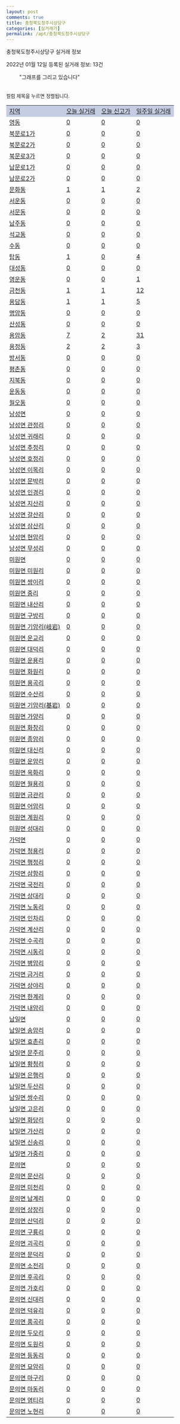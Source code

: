 ```yaml
---
layout: post
comments: true
title: 충청북도청주시상당구
categories: [실거래가]
permalink: /apt/충청북도청주시상당구
---
```


충청북도청주시상당구 실거래 정보

2022년 01월 12일 등록된 실거래 정보: 13건

<!--<script async src="https://pagead2.googlesyndication.com/pagead/js/adsbygoogle.js?client=ca-pub-3485438051770037"
 crossorigin="anonymous"></script>-->

<script type="text/javascript">
  google.charts.load('current', {'packages':['corechart']});
  google.charts.setOnLoadCallback(drawChart);

  function drawChart() {
    var data = google.visualization.arrayToDataTable([['거래일', '매매', '전월세', '전매'], ['21-01', 216, 134, 17], ['21-02', 302, 157, 22], ['21-03', 388, 155, 31], ['21-04', 310, 154, 39], ['21-05', 311, 121, 39], ['21-06', 280, 121, 28], ['21-07', 238, 146, 29], ['21-08', 306, 132, 73], ['21-09', 340, 151, 43], ['21-10', 375, 342, 23], ['21-11', 222, 142, 20], ['21-12', 159, 132, 5], ['22-01', 17, 30, 1]]);

    var options = {
      title: '최근 1년간 유형별 거래량 추이',
      legend: { position: 'bottom' }
    };

    setTimeout(function() {
        var chart = new google.visualization.LineChart(document.getElementById('columnchart_material'));
        chart.draw(data, (options));
        document.getElementById('loading').style.display = 'none';
        var dayLabel = (new Date()).getDay();
        if (dayLabel < 2) {
            sorttable.innerSortFunction.apply(document.getElementById('week'), []);
            sorttable.innerSortFunction.apply(document.getElementById('week'), []);        
        }
        else {
            sorttable.innerSortFunction.apply(document.getElementById('today'), []);
            sorttable.innerSortFunction.apply(document.getElementById('today'), []);
        }
    }, 200);

  }
</script>

<div id="loading" style="z-index:20; display: block; margin-left: 35px">"그래프를 그리고 있습니다"</div>
<div id="columnchart_material" style="width: 95%; margin-left: -35px; display: block"></div>
<!--<div style="width: 95%; margin-left: -35px; display: block">
      <script async src="https://pagead2.googlesyndication.com/pagead/js/adsbygoogle.js?client=ca-pub-3485438051770037"
          crossorigin="anonymous"></script>
      <ins class="adsbygoogle"
          style="display:block"
          data-ad-format="fluid"
          data-ad-layout-key="-fb+5w+4e-db+86"
          data-ad-client="ca-pub-3485438051770037"
          data-ad-slot="1827090281"></ins>
      <script>
          (adsbygoogle = window.adsbygoogle || []).push({});
      </script>
</div>-->
<br>

<font size='small' style='font-size: small;'>컬럼 제목을 누르면 정렬됩니다.</font>
<table class="sortable">
  <tr style='background-color: rgba(114, 132, 186,0.4);'>
    <td id="region"><a href="#">지역</a></td>
    <td id="today"><a href="#">오늘 실거래</a></td>
    <td id="today_new"><a href="#">오늘 신고가</a></td>
    <td id="week"><a href="#">일주일 실거래</a></td>
  </tr>

  
  <tr class="item">
    <td><a href="충청북도청주시상당구영동">영동</a></td>
    <td><a href="충청북도청주시상당구영동">0</a></td>
    <td><a href="충청북도청주시상당구영동">0</a></td>
    <td><a href="충청북도청주시상당구영동">0</a></td>
  </tr>
    

  <tr class="item">
    <td><a href="충청북도청주시상당구북문로1가">북문로1가</a></td>
    <td><a href="충청북도청주시상당구북문로1가">0</a></td>
    <td><a href="충청북도청주시상당구북문로1가">0</a></td>
    <td><a href="충청북도청주시상당구북문로1가">0</a></td>
  </tr>
    

  <tr class="item">
    <td><a href="충청북도청주시상당구북문로2가">북문로2가</a></td>
    <td><a href="충청북도청주시상당구북문로2가">0</a></td>
    <td><a href="충청북도청주시상당구북문로2가">0</a></td>
    <td><a href="충청북도청주시상당구북문로2가">0</a></td>
  </tr>
    

  <tr class="item">
    <td><a href="충청북도청주시상당구북문로3가">북문로3가</a></td>
    <td><a href="충청북도청주시상당구북문로3가">0</a></td>
    <td><a href="충청북도청주시상당구북문로3가">0</a></td>
    <td><a href="충청북도청주시상당구북문로3가">0</a></td>
  </tr>
    

  <tr class="item">
    <td><a href="충청북도청주시상당구남문로1가">남문로1가</a></td>
    <td><a href="충청북도청주시상당구남문로1가">0</a></td>
    <td><a href="충청북도청주시상당구남문로1가">0</a></td>
    <td><a href="충청북도청주시상당구남문로1가">0</a></td>
  </tr>
    

  <tr class="item">
    <td><a href="충청북도청주시상당구남문로2가">남문로2가</a></td>
    <td><a href="충청북도청주시상당구남문로2가">0</a></td>
    <td><a href="충청북도청주시상당구남문로2가">0</a></td>
    <td><a href="충청북도청주시상당구남문로2가">0</a></td>
  </tr>
    

  <tr class="item">
    <td><a href="충청북도청주시상당구문화동">문화동</a></td>
    <td><a href="충청북도청주시상당구문화동">1</a></td>
    <td><a href="충청북도청주시상당구문화동">1</a></td>
    <td><a href="충청북도청주시상당구문화동">2</a></td>
  </tr>
    

  <tr class="item">
    <td><a href="충청북도청주시상당구서운동">서운동</a></td>
    <td><a href="충청북도청주시상당구서운동">0</a></td>
    <td><a href="충청북도청주시상당구서운동">0</a></td>
    <td><a href="충청북도청주시상당구서운동">0</a></td>
  </tr>
    

  <tr class="item">
    <td><a href="충청북도청주시상당구서문동">서문동</a></td>
    <td><a href="충청북도청주시상당구서문동">0</a></td>
    <td><a href="충청북도청주시상당구서문동">0</a></td>
    <td><a href="충청북도청주시상당구서문동">0</a></td>
  </tr>
    

  <tr class="item">
    <td><a href="충청북도청주시상당구남주동">남주동</a></td>
    <td><a href="충청북도청주시상당구남주동">0</a></td>
    <td><a href="충청북도청주시상당구남주동">0</a></td>
    <td><a href="충청북도청주시상당구남주동">0</a></td>
  </tr>
    

  <tr class="item">
    <td><a href="충청북도청주시상당구석교동">석교동</a></td>
    <td><a href="충청북도청주시상당구석교동">0</a></td>
    <td><a href="충청북도청주시상당구석교동">0</a></td>
    <td><a href="충청북도청주시상당구석교동">0</a></td>
  </tr>
    

  <tr class="item">
    <td><a href="충청북도청주시상당구수동">수동</a></td>
    <td><a href="충청북도청주시상당구수동">0</a></td>
    <td><a href="충청북도청주시상당구수동">0</a></td>
    <td><a href="충청북도청주시상당구수동">0</a></td>
  </tr>
    

  <tr class="item">
    <td><a href="충청북도청주시상당구탑동">탑동</a></td>
    <td><a href="충청북도청주시상당구탑동">1</a></td>
    <td><a href="충청북도청주시상당구탑동">0</a></td>
    <td><a href="충청북도청주시상당구탑동">4</a></td>
  </tr>
    

  <tr class="item">
    <td><a href="충청북도청주시상당구대성동">대성동</a></td>
    <td><a href="충청북도청주시상당구대성동">0</a></td>
    <td><a href="충청북도청주시상당구대성동">0</a></td>
    <td><a href="충청북도청주시상당구대성동">0</a></td>
  </tr>
    

  <tr class="item">
    <td><a href="충청북도청주시상당구영운동">영운동</a></td>
    <td><a href="충청북도청주시상당구영운동">0</a></td>
    <td><a href="충청북도청주시상당구영운동">0</a></td>
    <td><a href="충청북도청주시상당구영운동">1</a></td>
  </tr>
    

  <tr class="item">
    <td><a href="충청북도청주시상당구금천동">금천동</a></td>
    <td><a href="충청북도청주시상당구금천동">1</a></td>
    <td><a href="충청북도청주시상당구금천동">1</a></td>
    <td><a href="충청북도청주시상당구금천동">12</a></td>
  </tr>
    

  <tr class="item">
    <td><a href="충청북도청주시상당구용담동">용담동</a></td>
    <td><a href="충청북도청주시상당구용담동">1</a></td>
    <td><a href="충청북도청주시상당구용담동">1</a></td>
    <td><a href="충청북도청주시상당구용담동">5</a></td>
  </tr>
    

  <tr class="item">
    <td><a href="충청북도청주시상당구명암동">명암동</a></td>
    <td><a href="충청북도청주시상당구명암동">0</a></td>
    <td><a href="충청북도청주시상당구명암동">0</a></td>
    <td><a href="충청북도청주시상당구명암동">0</a></td>
  </tr>
    

  <tr class="item">
    <td><a href="충청북도청주시상당구산성동">산성동</a></td>
    <td><a href="충청북도청주시상당구산성동">0</a></td>
    <td><a href="충청북도청주시상당구산성동">0</a></td>
    <td><a href="충청북도청주시상당구산성동">0</a></td>
  </tr>
    

  <tr class="item">
    <td><a href="충청북도청주시상당구용암동">용암동</a></td>
    <td><a href="충청북도청주시상당구용암동">7</a></td>
    <td><a href="충청북도청주시상당구용암동">2</a></td>
    <td><a href="충청북도청주시상당구용암동">31</a></td>
  </tr>
    

  <tr class="item">
    <td><a href="충청북도청주시상당구용정동">용정동</a></td>
    <td><a href="충청북도청주시상당구용정동">2</a></td>
    <td><a href="충청북도청주시상당구용정동">2</a></td>
    <td><a href="충청북도청주시상당구용정동">3</a></td>
  </tr>
    

  <tr class="item">
    <td><a href="충청북도청주시상당구방서동">방서동</a></td>
    <td><a href="충청북도청주시상당구방서동">0</a></td>
    <td><a href="충청북도청주시상당구방서동">0</a></td>
    <td><a href="충청북도청주시상당구방서동">0</a></td>
  </tr>
    

  <tr class="item">
    <td><a href="충청북도청주시상당구평촌동">평촌동</a></td>
    <td><a href="충청북도청주시상당구평촌동">0</a></td>
    <td><a href="충청북도청주시상당구평촌동">0</a></td>
    <td><a href="충청북도청주시상당구평촌동">0</a></td>
  </tr>
    

  <tr class="item">
    <td><a href="충청북도청주시상당구지북동">지북동</a></td>
    <td><a href="충청북도청주시상당구지북동">0</a></td>
    <td><a href="충청북도청주시상당구지북동">0</a></td>
    <td><a href="충청북도청주시상당구지북동">0</a></td>
  </tr>
    

  <tr class="item">
    <td><a href="충청북도청주시상당구운동동">운동동</a></td>
    <td><a href="충청북도청주시상당구운동동">0</a></td>
    <td><a href="충청북도청주시상당구운동동">0</a></td>
    <td><a href="충청북도청주시상당구운동동">0</a></td>
  </tr>
    

  <tr class="item">
    <td><a href="충청북도청주시상당구월오동">월오동</a></td>
    <td><a href="충청북도청주시상당구월오동">0</a></td>
    <td><a href="충청북도청주시상당구월오동">0</a></td>
    <td><a href="충청북도청주시상당구월오동">0</a></td>
  </tr>
    

  <tr class="item">
    <td><a href="충청북도청주시상당구낭성면">낭성면</a></td>
    <td><a href="충청북도청주시상당구낭성면">0</a></td>
    <td><a href="충청북도청주시상당구낭성면">0</a></td>
    <td><a href="충청북도청주시상당구낭성면">0</a></td>
  </tr>
    

  <tr class="item">
    <td><a href="충청북도청주시상당구낭성면관정리">낭성면 관정리</a></td>
    <td><a href="충청북도청주시상당구낭성면관정리">0</a></td>
    <td><a href="충청북도청주시상당구낭성면관정리">0</a></td>
    <td><a href="충청북도청주시상당구낭성면관정리">0</a></td>
  </tr>
    

  <tr class="item">
    <td><a href="충청북도청주시상당구낭성면귀래리">낭성면 귀래리</a></td>
    <td><a href="충청북도청주시상당구낭성면귀래리">0</a></td>
    <td><a href="충청북도청주시상당구낭성면귀래리">0</a></td>
    <td><a href="충청북도청주시상당구낭성면귀래리">0</a></td>
  </tr>
    

  <tr class="item">
    <td><a href="충청북도청주시상당구낭성면추정리">낭성면 추정리</a></td>
    <td><a href="충청북도청주시상당구낭성면추정리">0</a></td>
    <td><a href="충청북도청주시상당구낭성면추정리">0</a></td>
    <td><a href="충청북도청주시상당구낭성면추정리">0</a></td>
  </tr>
    

  <tr class="item">
    <td><a href="충청북도청주시상당구낭성면호정리">낭성면 호정리</a></td>
    <td><a href="충청북도청주시상당구낭성면호정리">0</a></td>
    <td><a href="충청북도청주시상당구낭성면호정리">0</a></td>
    <td><a href="충청북도청주시상당구낭성면호정리">0</a></td>
  </tr>
    

  <tr class="item">
    <td><a href="충청북도청주시상당구낭성면이목리">낭성면 이목리</a></td>
    <td><a href="충청북도청주시상당구낭성면이목리">0</a></td>
    <td><a href="충청북도청주시상당구낭성면이목리">0</a></td>
    <td><a href="충청북도청주시상당구낭성면이목리">0</a></td>
  </tr>
    

  <tr class="item">
    <td><a href="충청북도청주시상당구낭성면문박리">낭성면 문박리</a></td>
    <td><a href="충청북도청주시상당구낭성면문박리">0</a></td>
    <td><a href="충청북도청주시상당구낭성면문박리">0</a></td>
    <td><a href="충청북도청주시상당구낭성면문박리">0</a></td>
  </tr>
    

  <tr class="item">
    <td><a href="충청북도청주시상당구낭성면인경리">낭성면 인경리</a></td>
    <td><a href="충청북도청주시상당구낭성면인경리">0</a></td>
    <td><a href="충청북도청주시상당구낭성면인경리">0</a></td>
    <td><a href="충청북도청주시상당구낭성면인경리">0</a></td>
  </tr>
    

  <tr class="item">
    <td><a href="충청북도청주시상당구낭성면지산리">낭성면 지산리</a></td>
    <td><a href="충청북도청주시상당구낭성면지산리">0</a></td>
    <td><a href="충청북도청주시상당구낭성면지산리">0</a></td>
    <td><a href="충청북도청주시상당구낭성면지산리">0</a></td>
  </tr>
    

  <tr class="item">
    <td><a href="충청북도청주시상당구낭성면갈산리">낭성면 갈산리</a></td>
    <td><a href="충청북도청주시상당구낭성면갈산리">0</a></td>
    <td><a href="충청북도청주시상당구낭성면갈산리">0</a></td>
    <td><a href="충청북도청주시상당구낭성면갈산리">0</a></td>
  </tr>
    

  <tr class="item">
    <td><a href="충청북도청주시상당구낭성면삼산리">낭성면 삼산리</a></td>
    <td><a href="충청북도청주시상당구낭성면삼산리">0</a></td>
    <td><a href="충청북도청주시상당구낭성면삼산리">0</a></td>
    <td><a href="충청북도청주시상당구낭성면삼산리">0</a></td>
  </tr>
    

  <tr class="item">
    <td><a href="충청북도청주시상당구낭성면현암리">낭성면 현암리</a></td>
    <td><a href="충청북도청주시상당구낭성면현암리">0</a></td>
    <td><a href="충청북도청주시상당구낭성면현암리">0</a></td>
    <td><a href="충청북도청주시상당구낭성면현암리">0</a></td>
  </tr>
    

  <tr class="item">
    <td><a href="충청북도청주시상당구낭성면무성리">낭성면 무성리</a></td>
    <td><a href="충청북도청주시상당구낭성면무성리">0</a></td>
    <td><a href="충청북도청주시상당구낭성면무성리">0</a></td>
    <td><a href="충청북도청주시상당구낭성면무성리">0</a></td>
  </tr>
    

  <tr class="item">
    <td><a href="충청북도청주시상당구미원면">미원면</a></td>
    <td><a href="충청북도청주시상당구미원면">0</a></td>
    <td><a href="충청북도청주시상당구미원면">0</a></td>
    <td><a href="충청북도청주시상당구미원면">0</a></td>
  </tr>
    

  <tr class="item">
    <td><a href="충청북도청주시상당구미원면미원리">미원면 미원리</a></td>
    <td><a href="충청북도청주시상당구미원면미원리">0</a></td>
    <td><a href="충청북도청주시상당구미원면미원리">0</a></td>
    <td><a href="충청북도청주시상당구미원면미원리">0</a></td>
  </tr>
    

  <tr class="item">
    <td><a href="충청북도청주시상당구미원면쌍이리">미원면 쌍이리</a></td>
    <td><a href="충청북도청주시상당구미원면쌍이리">0</a></td>
    <td><a href="충청북도청주시상당구미원면쌍이리">0</a></td>
    <td><a href="충청북도청주시상당구미원면쌍이리">0</a></td>
  </tr>
    

  <tr class="item">
    <td><a href="충청북도청주시상당구미원면중리">미원면 중리</a></td>
    <td><a href="충청북도청주시상당구미원면중리">0</a></td>
    <td><a href="충청북도청주시상당구미원면중리">0</a></td>
    <td><a href="충청북도청주시상당구미원면중리">0</a></td>
  </tr>
    

  <tr class="item">
    <td><a href="충청북도청주시상당구미원면내산리">미원면 내산리</a></td>
    <td><a href="충청북도청주시상당구미원면내산리">0</a></td>
    <td><a href="충청북도청주시상당구미원면내산리">0</a></td>
    <td><a href="충청북도청주시상당구미원면내산리">0</a></td>
  </tr>
    

  <tr class="item">
    <td><a href="충청북도청주시상당구미원면구방리">미원면 구방리</a></td>
    <td><a href="충청북도청주시상당구미원면구방리">0</a></td>
    <td><a href="충청북도청주시상당구미원면구방리">0</a></td>
    <td><a href="충청북도청주시상당구미원면구방리">0</a></td>
  </tr>
    

  <tr class="item">
    <td><a href="충청북도청주시상당구미원면기암리(岐岩)">미원면 기암리(岐岩)</a></td>
    <td><a href="충청북도청주시상당구미원면기암리(岐岩)">0</a></td>
    <td><a href="충청북도청주시상당구미원면기암리(岐岩)">0</a></td>
    <td><a href="충청북도청주시상당구미원면기암리(岐岩)">0</a></td>
  </tr>
    

  <tr class="item">
    <td><a href="충청북도청주시상당구미원면운교리">미원면 운교리</a></td>
    <td><a href="충청북도청주시상당구미원면운교리">0</a></td>
    <td><a href="충청북도청주시상당구미원면운교리">0</a></td>
    <td><a href="충청북도청주시상당구미원면운교리">0</a></td>
  </tr>
    

  <tr class="item">
    <td><a href="충청북도청주시상당구미원면대덕리">미원면 대덕리</a></td>
    <td><a href="충청북도청주시상당구미원면대덕리">0</a></td>
    <td><a href="충청북도청주시상당구미원면대덕리">0</a></td>
    <td><a href="충청북도청주시상당구미원면대덕리">0</a></td>
  </tr>
    

  <tr class="item">
    <td><a href="충청북도청주시상당구미원면운용리">미원면 운용리</a></td>
    <td><a href="충청북도청주시상당구미원면운용리">0</a></td>
    <td><a href="충청북도청주시상당구미원면운용리">0</a></td>
    <td><a href="충청북도청주시상당구미원면운용리">0</a></td>
  </tr>
    

  <tr class="item">
    <td><a href="충청북도청주시상당구미원면화원리">미원면 화원리</a></td>
    <td><a href="충청북도청주시상당구미원면화원리">0</a></td>
    <td><a href="충청북도청주시상당구미원면화원리">0</a></td>
    <td><a href="충청북도청주시상당구미원면화원리">0</a></td>
  </tr>
    

  <tr class="item">
    <td><a href="충청북도청주시상당구미원면용곡리">미원면 용곡리</a></td>
    <td><a href="충청북도청주시상당구미원면용곡리">0</a></td>
    <td><a href="충청북도청주시상당구미원면용곡리">0</a></td>
    <td><a href="충청북도청주시상당구미원면용곡리">0</a></td>
  </tr>
    

  <tr class="item">
    <td><a href="충청북도청주시상당구미원면수산리">미원면 수산리</a></td>
    <td><a href="충청북도청주시상당구미원면수산리">0</a></td>
    <td><a href="충청북도청주시상당구미원면수산리">0</a></td>
    <td><a href="충청북도청주시상당구미원면수산리">0</a></td>
  </tr>
    

  <tr class="item">
    <td><a href="충청북도청주시상당구미원면기암리(基岩)">미원면 기암리(基岩)</a></td>
    <td><a href="충청북도청주시상당구미원면기암리(基岩)">0</a></td>
    <td><a href="충청북도청주시상당구미원면기암리(基岩)">0</a></td>
    <td><a href="충청북도청주시상당구미원면기암리(基岩)">0</a></td>
  </tr>
    

  <tr class="item">
    <td><a href="충청북도청주시상당구미원면가양리">미원면 가양리</a></td>
    <td><a href="충청북도청주시상당구미원면가양리">0</a></td>
    <td><a href="충청북도청주시상당구미원면가양리">0</a></td>
    <td><a href="충청북도청주시상당구미원면가양리">0</a></td>
  </tr>
    

  <tr class="item">
    <td><a href="충청북도청주시상당구미원면화창리">미원면 화창리</a></td>
    <td><a href="충청북도청주시상당구미원면화창리">0</a></td>
    <td><a href="충청북도청주시상당구미원면화창리">0</a></td>
    <td><a href="충청북도청주시상당구미원면화창리">0</a></td>
  </tr>
    

  <tr class="item">
    <td><a href="충청북도청주시상당구미원면종암리">미원면 종암리</a></td>
    <td><a href="충청북도청주시상당구미원면종암리">0</a></td>
    <td><a href="충청북도청주시상당구미원면종암리">0</a></td>
    <td><a href="충청북도청주시상당구미원면종암리">0</a></td>
  </tr>
    

  <tr class="item">
    <td><a href="충청북도청주시상당구미원면대신리">미원면 대신리</a></td>
    <td><a href="충청북도청주시상당구미원면대신리">0</a></td>
    <td><a href="충청북도청주시상당구미원면대신리">0</a></td>
    <td><a href="충청북도청주시상당구미원면대신리">0</a></td>
  </tr>
    

  <tr class="item">
    <td><a href="충청북도청주시상당구미원면운암리">미원면 운암리</a></td>
    <td><a href="충청북도청주시상당구미원면운암리">0</a></td>
    <td><a href="충청북도청주시상당구미원면운암리">0</a></td>
    <td><a href="충청북도청주시상당구미원면운암리">0</a></td>
  </tr>
    

  <tr class="item">
    <td><a href="충청북도청주시상당구미원면옥화리">미원면 옥화리</a></td>
    <td><a href="충청북도청주시상당구미원면옥화리">0</a></td>
    <td><a href="충청북도청주시상당구미원면옥화리">0</a></td>
    <td><a href="충청북도청주시상당구미원면옥화리">0</a></td>
  </tr>
    

  <tr class="item">
    <td><a href="충청북도청주시상당구미원면월용리">미원면 월용리</a></td>
    <td><a href="충청북도청주시상당구미원면월용리">0</a></td>
    <td><a href="충청북도청주시상당구미원면월용리">0</a></td>
    <td><a href="충청북도청주시상당구미원면월용리">0</a></td>
  </tr>
    

  <tr class="item">
    <td><a href="충청북도청주시상당구미원면금관리">미원면 금관리</a></td>
    <td><a href="충청북도청주시상당구미원면금관리">0</a></td>
    <td><a href="충청북도청주시상당구미원면금관리">0</a></td>
    <td><a href="충청북도청주시상당구미원면금관리">0</a></td>
  </tr>
    

  <tr class="item">
    <td><a href="충청북도청주시상당구미원면어암리">미원면 어암리</a></td>
    <td><a href="충청북도청주시상당구미원면어암리">0</a></td>
    <td><a href="충청북도청주시상당구미원면어암리">0</a></td>
    <td><a href="충청북도청주시상당구미원면어암리">0</a></td>
  </tr>
    

  <tr class="item">
    <td><a href="충청북도청주시상당구미원면계원리">미원면 계원리</a></td>
    <td><a href="충청북도청주시상당구미원면계원리">0</a></td>
    <td><a href="충청북도청주시상당구미원면계원리">0</a></td>
    <td><a href="충청북도청주시상당구미원면계원리">0</a></td>
  </tr>
    

  <tr class="item">
    <td><a href="충청북도청주시상당구미원면성대리">미원면 성대리</a></td>
    <td><a href="충청북도청주시상당구미원면성대리">0</a></td>
    <td><a href="충청북도청주시상당구미원면성대리">0</a></td>
    <td><a href="충청북도청주시상당구미원면성대리">0</a></td>
  </tr>
    

  <tr class="item">
    <td><a href="충청북도청주시상당구가덕면">가덕면</a></td>
    <td><a href="충청북도청주시상당구가덕면">0</a></td>
    <td><a href="충청북도청주시상당구가덕면">0</a></td>
    <td><a href="충청북도청주시상당구가덕면">0</a></td>
  </tr>
    

  <tr class="item">
    <td><a href="충청북도청주시상당구가덕면청용리">가덕면 청용리</a></td>
    <td><a href="충청북도청주시상당구가덕면청용리">0</a></td>
    <td><a href="충청북도청주시상당구가덕면청용리">0</a></td>
    <td><a href="충청북도청주시상당구가덕면청용리">0</a></td>
  </tr>
    

  <tr class="item">
    <td><a href="충청북도청주시상당구가덕면행정리">가덕면 행정리</a></td>
    <td><a href="충청북도청주시상당구가덕면행정리">0</a></td>
    <td><a href="충청북도청주시상당구가덕면행정리">0</a></td>
    <td><a href="충청북도청주시상당구가덕면행정리">0</a></td>
  </tr>
    

  <tr class="item">
    <td><a href="충청북도청주시상당구가덕면삼항리">가덕면 삼항리</a></td>
    <td><a href="충청북도청주시상당구가덕면삼항리">0</a></td>
    <td><a href="충청북도청주시상당구가덕면삼항리">0</a></td>
    <td><a href="충청북도청주시상당구가덕면삼항리">0</a></td>
  </tr>
    

  <tr class="item">
    <td><a href="충청북도청주시상당구가덕면국전리">가덕면 국전리</a></td>
    <td><a href="충청북도청주시상당구가덕면국전리">0</a></td>
    <td><a href="충청북도청주시상당구가덕면국전리">0</a></td>
    <td><a href="충청북도청주시상당구가덕면국전리">0</a></td>
  </tr>
    

  <tr class="item">
    <td><a href="충청북도청주시상당구가덕면상대리">가덕면 상대리</a></td>
    <td><a href="충청북도청주시상당구가덕면상대리">0</a></td>
    <td><a href="충청북도청주시상당구가덕면상대리">0</a></td>
    <td><a href="충청북도청주시상당구가덕면상대리">0</a></td>
  </tr>
    

  <tr class="item">
    <td><a href="충청북도청주시상당구가덕면노동리">가덕면 노동리</a></td>
    <td><a href="충청북도청주시상당구가덕면노동리">0</a></td>
    <td><a href="충청북도청주시상당구가덕면노동리">0</a></td>
    <td><a href="충청북도청주시상당구가덕면노동리">0</a></td>
  </tr>
    

  <tr class="item">
    <td><a href="충청북도청주시상당구가덕면인차리">가덕면 인차리</a></td>
    <td><a href="충청북도청주시상당구가덕면인차리">0</a></td>
    <td><a href="충청북도청주시상당구가덕면인차리">0</a></td>
    <td><a href="충청북도청주시상당구가덕면인차리">0</a></td>
  </tr>
    

  <tr class="item">
    <td><a href="충청북도청주시상당구가덕면계산리">가덕면 계산리</a></td>
    <td><a href="충청북도청주시상당구가덕면계산리">0</a></td>
    <td><a href="충청북도청주시상당구가덕면계산리">0</a></td>
    <td><a href="충청북도청주시상당구가덕면계산리">0</a></td>
  </tr>
    

  <tr class="item">
    <td><a href="충청북도청주시상당구가덕면수곡리">가덕면 수곡리</a></td>
    <td><a href="충청북도청주시상당구가덕면수곡리">0</a></td>
    <td><a href="충청북도청주시상당구가덕면수곡리">0</a></td>
    <td><a href="충청북도청주시상당구가덕면수곡리">0</a></td>
  </tr>
    

  <tr class="item">
    <td><a href="충청북도청주시상당구가덕면시동리">가덕면 시동리</a></td>
    <td><a href="충청북도청주시상당구가덕면시동리">0</a></td>
    <td><a href="충청북도청주시상당구가덕면시동리">0</a></td>
    <td><a href="충청북도청주시상당구가덕면시동리">0</a></td>
  </tr>
    

  <tr class="item">
    <td><a href="충청북도청주시상당구가덕면병암리">가덕면 병암리</a></td>
    <td><a href="충청북도청주시상당구가덕면병암리">0</a></td>
    <td><a href="충청북도청주시상당구가덕면병암리">0</a></td>
    <td><a href="충청북도청주시상당구가덕면병암리">0</a></td>
  </tr>
    

  <tr class="item">
    <td><a href="충청북도청주시상당구가덕면금거리">가덕면 금거리</a></td>
    <td><a href="충청북도청주시상당구가덕면금거리">0</a></td>
    <td><a href="충청북도청주시상당구가덕면금거리">0</a></td>
    <td><a href="충청북도청주시상당구가덕면금거리">0</a></td>
  </tr>
    

  <tr class="item">
    <td><a href="충청북도청주시상당구가덕면상야리">가덕면 상야리</a></td>
    <td><a href="충청북도청주시상당구가덕면상야리">0</a></td>
    <td><a href="충청북도청주시상당구가덕면상야리">0</a></td>
    <td><a href="충청북도청주시상당구가덕면상야리">0</a></td>
  </tr>
    

  <tr class="item">
    <td><a href="충청북도청주시상당구가덕면한계리">가덕면 한계리</a></td>
    <td><a href="충청북도청주시상당구가덕면한계리">0</a></td>
    <td><a href="충청북도청주시상당구가덕면한계리">0</a></td>
    <td><a href="충청북도청주시상당구가덕면한계리">0</a></td>
  </tr>
    

  <tr class="item">
    <td><a href="충청북도청주시상당구가덕면내암리">가덕면 내암리</a></td>
    <td><a href="충청북도청주시상당구가덕면내암리">0</a></td>
    <td><a href="충청북도청주시상당구가덕면내암리">0</a></td>
    <td><a href="충청북도청주시상당구가덕면내암리">0</a></td>
  </tr>
    

  <tr class="item">
    <td><a href="충청북도청주시상당구남일면">남일면</a></td>
    <td><a href="충청북도청주시상당구남일면">0</a></td>
    <td><a href="충청북도청주시상당구남일면">0</a></td>
    <td><a href="충청북도청주시상당구남일면">0</a></td>
  </tr>
    

  <tr class="item">
    <td><a href="충청북도청주시상당구남일면송암리">남일면 송암리</a></td>
    <td><a href="충청북도청주시상당구남일면송암리">0</a></td>
    <td><a href="충청북도청주시상당구남일면송암리">0</a></td>
    <td><a href="충청북도청주시상당구남일면송암리">0</a></td>
  </tr>
    

  <tr class="item">
    <td><a href="충청북도청주시상당구남일면효촌리">남일면 효촌리</a></td>
    <td><a href="충청북도청주시상당구남일면효촌리">0</a></td>
    <td><a href="충청북도청주시상당구남일면효촌리">0</a></td>
    <td><a href="충청북도청주시상당구남일면효촌리">0</a></td>
  </tr>
    

  <tr class="item">
    <td><a href="충청북도청주시상당구남일면문주리">남일면 문주리</a></td>
    <td><a href="충청북도청주시상당구남일면문주리">0</a></td>
    <td><a href="충청북도청주시상당구남일면문주리">0</a></td>
    <td><a href="충청북도청주시상당구남일면문주리">0</a></td>
  </tr>
    

  <tr class="item">
    <td><a href="충청북도청주시상당구남일면황청리">남일면 황청리</a></td>
    <td><a href="충청북도청주시상당구남일면황청리">0</a></td>
    <td><a href="충청북도청주시상당구남일면황청리">0</a></td>
    <td><a href="충청북도청주시상당구남일면황청리">0</a></td>
  </tr>
    

  <tr class="item">
    <td><a href="충청북도청주시상당구남일면은행리">남일면 은행리</a></td>
    <td><a href="충청북도청주시상당구남일면은행리">0</a></td>
    <td><a href="충청북도청주시상당구남일면은행리">0</a></td>
    <td><a href="충청북도청주시상당구남일면은행리">0</a></td>
  </tr>
    

  <tr class="item">
    <td><a href="충청북도청주시상당구남일면두산리">남일면 두산리</a></td>
    <td><a href="충청북도청주시상당구남일면두산리">0</a></td>
    <td><a href="충청북도청주시상당구남일면두산리">0</a></td>
    <td><a href="충청북도청주시상당구남일면두산리">0</a></td>
  </tr>
    

  <tr class="item">
    <td><a href="충청북도청주시상당구남일면쌍수리">남일면 쌍수리</a></td>
    <td><a href="충청북도청주시상당구남일면쌍수리">0</a></td>
    <td><a href="충청북도청주시상당구남일면쌍수리">0</a></td>
    <td><a href="충청북도청주시상당구남일면쌍수리">0</a></td>
  </tr>
    

  <tr class="item">
    <td><a href="충청북도청주시상당구남일면고은리">남일면 고은리</a></td>
    <td><a href="충청북도청주시상당구남일면고은리">0</a></td>
    <td><a href="충청북도청주시상당구남일면고은리">0</a></td>
    <td><a href="충청북도청주시상당구남일면고은리">0</a></td>
  </tr>
    

  <tr class="item">
    <td><a href="충청북도청주시상당구남일면화당리">남일면 화당리</a></td>
    <td><a href="충청북도청주시상당구남일면화당리">0</a></td>
    <td><a href="충청북도청주시상당구남일면화당리">0</a></td>
    <td><a href="충청북도청주시상당구남일면화당리">0</a></td>
  </tr>
    

  <tr class="item">
    <td><a href="충청북도청주시상당구남일면가산리">남일면 가산리</a></td>
    <td><a href="충청북도청주시상당구남일면가산리">0</a></td>
    <td><a href="충청북도청주시상당구남일면가산리">0</a></td>
    <td><a href="충청북도청주시상당구남일면가산리">0</a></td>
  </tr>
    

  <tr class="item">
    <td><a href="충청북도청주시상당구남일면신송리">남일면 신송리</a></td>
    <td><a href="충청북도청주시상당구남일면신송리">0</a></td>
    <td><a href="충청북도청주시상당구남일면신송리">0</a></td>
    <td><a href="충청북도청주시상당구남일면신송리">0</a></td>
  </tr>
    

  <tr class="item">
    <td><a href="충청북도청주시상당구남일면가중리">남일면 가중리</a></td>
    <td><a href="충청북도청주시상당구남일면가중리">0</a></td>
    <td><a href="충청북도청주시상당구남일면가중리">0</a></td>
    <td><a href="충청북도청주시상당구남일면가중리">0</a></td>
  </tr>
    

  <tr class="item">
    <td><a href="충청북도청주시상당구문의면">문의면</a></td>
    <td><a href="충청북도청주시상당구문의면">0</a></td>
    <td><a href="충청북도청주시상당구문의면">0</a></td>
    <td><a href="충청북도청주시상당구문의면">0</a></td>
  </tr>
    

  <tr class="item">
    <td><a href="충청북도청주시상당구문의면문산리">문의면 문산리</a></td>
    <td><a href="충청북도청주시상당구문의면문산리">0</a></td>
    <td><a href="충청북도청주시상당구문의면문산리">0</a></td>
    <td><a href="충청북도청주시상당구문의면문산리">0</a></td>
  </tr>
    

  <tr class="item">
    <td><a href="충청북도청주시상당구문의면미천리">문의면 미천리</a></td>
    <td><a href="충청북도청주시상당구문의면미천리">0</a></td>
    <td><a href="충청북도청주시상당구문의면미천리">0</a></td>
    <td><a href="충청북도청주시상당구문의면미천리">0</a></td>
  </tr>
    

  <tr class="item">
    <td><a href="충청북도청주시상당구문의면남계리">문의면 남계리</a></td>
    <td><a href="충청북도청주시상당구문의면남계리">0</a></td>
    <td><a href="충청북도청주시상당구문의면남계리">0</a></td>
    <td><a href="충청북도청주시상당구문의면남계리">0</a></td>
  </tr>
    

  <tr class="item">
    <td><a href="충청북도청주시상당구문의면상장리">문의면 상장리</a></td>
    <td><a href="충청북도청주시상당구문의면상장리">0</a></td>
    <td><a href="충청북도청주시상당구문의면상장리">0</a></td>
    <td><a href="충청북도청주시상당구문의면상장리">0</a></td>
  </tr>
    

  <tr class="item">
    <td><a href="충청북도청주시상당구문의면산덕리">문의면 산덕리</a></td>
    <td><a href="충청북도청주시상당구문의면산덕리">0</a></td>
    <td><a href="충청북도청주시상당구문의면산덕리">0</a></td>
    <td><a href="충청북도청주시상당구문의면산덕리">0</a></td>
  </tr>
    

  <tr class="item">
    <td><a href="충청북도청주시상당구문의면구룡리">문의면 구룡리</a></td>
    <td><a href="충청북도청주시상당구문의면구룡리">0</a></td>
    <td><a href="충청북도청주시상당구문의면구룡리">0</a></td>
    <td><a href="충청북도청주시상당구문의면구룡리">0</a></td>
  </tr>
    

  <tr class="item">
    <td><a href="충청북도청주시상당구문의면괴곡리">문의면 괴곡리</a></td>
    <td><a href="충청북도청주시상당구문의면괴곡리">0</a></td>
    <td><a href="충청북도청주시상당구문의면괴곡리">0</a></td>
    <td><a href="충청북도청주시상당구문의면괴곡리">0</a></td>
  </tr>
    

  <tr class="item">
    <td><a href="충청북도청주시상당구문의면문덕리">문의면 문덕리</a></td>
    <td><a href="충청북도청주시상당구문의면문덕리">0</a></td>
    <td><a href="충청북도청주시상당구문의면문덕리">0</a></td>
    <td><a href="충청북도청주시상당구문의면문덕리">0</a></td>
  </tr>
    

  <tr class="item">
    <td><a href="충청북도청주시상당구문의면소전리">문의면 소전리</a></td>
    <td><a href="충청북도청주시상당구문의면소전리">0</a></td>
    <td><a href="충청북도청주시상당구문의면소전리">0</a></td>
    <td><a href="충청북도청주시상당구문의면소전리">0</a></td>
  </tr>
    

  <tr class="item">
    <td><a href="충청북도청주시상당구문의면후곡리">문의면 후곡리</a></td>
    <td><a href="충청북도청주시상당구문의면후곡리">0</a></td>
    <td><a href="충청북도청주시상당구문의면후곡리">0</a></td>
    <td><a href="충청북도청주시상당구문의면후곡리">0</a></td>
  </tr>
    

  <tr class="item">
    <td><a href="충청북도청주시상당구문의면가호리">문의면 가호리</a></td>
    <td><a href="충청북도청주시상당구문의면가호리">0</a></td>
    <td><a href="충청북도청주시상당구문의면가호리">0</a></td>
    <td><a href="충청북도청주시상당구문의면가호리">0</a></td>
  </tr>
    

  <tr class="item">
    <td><a href="충청북도청주시상당구문의면신대리">문의면 신대리</a></td>
    <td><a href="충청북도청주시상당구문의면신대리">0</a></td>
    <td><a href="충청북도청주시상당구문의면신대리">0</a></td>
    <td><a href="충청북도청주시상당구문의면신대리">0</a></td>
  </tr>
    

  <tr class="item">
    <td><a href="충청북도청주시상당구문의면덕유리">문의면 덕유리</a></td>
    <td><a href="충청북도청주시상당구문의면덕유리">0</a></td>
    <td><a href="충청북도청주시상당구문의면덕유리">0</a></td>
    <td><a href="충청북도청주시상당구문의면덕유리">0</a></td>
  </tr>
    

  <tr class="item">
    <td><a href="충청북도청주시상당구문의면품곡리">문의면 품곡리</a></td>
    <td><a href="충청북도청주시상당구문의면품곡리">0</a></td>
    <td><a href="충청북도청주시상당구문의면품곡리">0</a></td>
    <td><a href="충청북도청주시상당구문의면품곡리">0</a></td>
  </tr>
    

  <tr class="item">
    <td><a href="충청북도청주시상당구문의면두모리">문의면 두모리</a></td>
    <td><a href="충청북도청주시상당구문의면두모리">0</a></td>
    <td><a href="충청북도청주시상당구문의면두모리">0</a></td>
    <td><a href="충청북도청주시상당구문의면두모리">0</a></td>
  </tr>
    

  <tr class="item">
    <td><a href="충청북도청주시상당구문의면도원리">문의면 도원리</a></td>
    <td><a href="충청북도청주시상당구문의면도원리">0</a></td>
    <td><a href="충청북도청주시상당구문의면도원리">0</a></td>
    <td><a href="충청북도청주시상당구문의면도원리">0</a></td>
  </tr>
    

  <tr class="item">
    <td><a href="충청북도청주시상당구문의면등동리">문의면 등동리</a></td>
    <td><a href="충청북도청주시상당구문의면등동리">0</a></td>
    <td><a href="충청북도청주시상당구문의면등동리">0</a></td>
    <td><a href="충청북도청주시상당구문의면등동리">0</a></td>
  </tr>
    

  <tr class="item">
    <td><a href="충청북도청주시상당구문의면묘암리">문의면 묘암리</a></td>
    <td><a href="충청북도청주시상당구문의면묘암리">0</a></td>
    <td><a href="충청북도청주시상당구문의면묘암리">0</a></td>
    <td><a href="충청북도청주시상당구문의면묘암리">0</a></td>
  </tr>
    

  <tr class="item">
    <td><a href="충청북도청주시상당구문의면마구리">문의면 마구리</a></td>
    <td><a href="충청북도청주시상당구문의면마구리">0</a></td>
    <td><a href="충청북도청주시상당구문의면마구리">0</a></td>
    <td><a href="충청북도청주시상당구문의면마구리">0</a></td>
  </tr>
    

  <tr class="item">
    <td><a href="충청북도청주시상당구문의면마동리">문의면 마동리</a></td>
    <td><a href="충청북도청주시상당구문의면마동리">0</a></td>
    <td><a href="충청북도청주시상당구문의면마동리">0</a></td>
    <td><a href="충청북도청주시상당구문의면마동리">0</a></td>
  </tr>
    

  <tr class="item">
    <td><a href="충청북도청주시상당구문의면염티리">문의면 염티리</a></td>
    <td><a href="충청북도청주시상당구문의면염티리">0</a></td>
    <td><a href="충청북도청주시상당구문의면염티리">0</a></td>
    <td><a href="충청북도청주시상당구문의면염티리">0</a></td>
  </tr>
    

  <tr class="item">
    <td><a href="충청북도청주시상당구문의면노현리">문의면 노현리</a></td>
    <td><a href="충청북도청주시상당구문의면노현리">0</a></td>
    <td><a href="충청북도청주시상당구문의면노현리">0</a></td>
    <td><a href="충청북도청주시상당구문의면노현리">0</a></td>
  </tr>
    


</table>


    